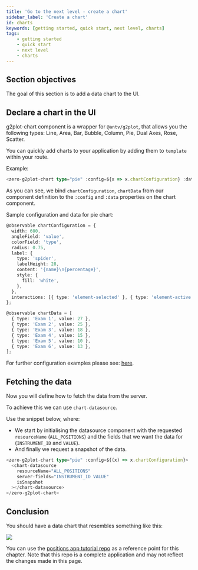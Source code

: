 ```yaml
---
title: 'Go to the next level - create a chart'
sidebar_label: 'Create a chart'
id: charts
keywords: [getting started, quick start, next level, charts]
tags:
    - getting started
    - quick start
    - next level
    - charts
---
```


## Section objectives
The goal of this section is to add a data chart to the UI.

## Declare a chart in the UI

g2plot-chart component is a wrapper for `@antv/g2plot`, that allows you the following types: Line, Area, Bar, Bubble, Column, Pie, Dual Axes, Rose, Scatter.

You can quickly add charts to your application by adding them to `template` within your route.

Example:

```typescript title='home.template.ts'
<zero-g2plot-chart type="pie" :config=${x => x.chartConfiguration} :data=${x => x.chartData}></zero-g2plot-chart>
```

As you can see, we bind `chartConfiguration`, `chartData` from our component definition to the `:config` and `:data` properties on the chart component.

Sample configuration and data for pie chart:

```typescript title='home.ts'
@observable chartConfiguration = {
  width: 600,
  angleField: 'value',
  colorField: 'type',
  radius: 0.75,
  label: {
    type: 'spider',
    labelHeight: 28,
    content: '{name}\n{percentage}',
    style: {
      fill: 'white',
    },
  },
  interactions: [{ type: 'element-selected' }, { type: 'element-active' }],
};

@observable chartData = [
  { type: 'Exam 1', value: 27 },
  { type: 'Exam 2', value: 25 },
  { type: 'Exam 3', value: 18 },
  { type: 'Exam 4', value: 15 },
  { type: 'Exam 5', value: 10 },
  { type: 'Exam 6', value: 13 },
];
```

For further configuration examples please see: [here](https://g2plot.antv.vision/en/examples/gallery).

## Fetching the data
Now you will define how to fetch the data from the server.

To achieve this we can use `chart-datasource`.

Use the snippet below, where:

- We start by initialising the datasource component with the requested `resourceName` (`ALL_POSITIONS`) and the fields that we want the data for (`INSTRUMENT_ID` and `VALUE`).
- And finally we request a snapshot of the data.

```typescript title="home.template.ts"
<zero-g2plot-chart type="pie" :config=${(x) => x.chartConfiguration}>
  <chart-datasource
    resourceName="ALL_POSITIONS"
    server-fields="INSTRUMENT_ID VALUE"
    isSnapshot
  ></chart-datasource>
</zero-g2plot-chart>
```

## Conclusion
You should have a data chart that resembles something like this:

![](/img/charts.png)

You can use the [positions app tutorial repo](https://github.com/genesiscommunitysuccess/positions-app-tutorial/tree/Complete_positions_app/client/web/src/routes/home) as a reference point for this chapter. Note that this repo is a complete application and may not reflect the changes made in this page.
